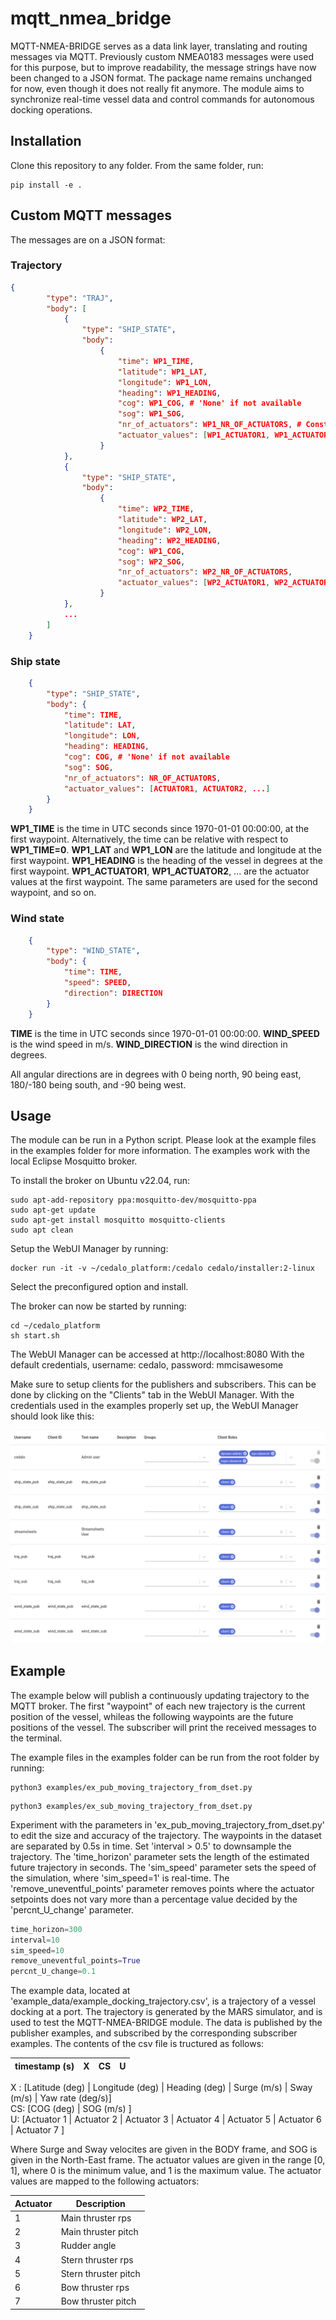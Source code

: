 # mqtt_nmea_bridge
MQTT-NMEA-BRIDGE serves as a data link layer, translating and routing messages via MQTT. Previously custom NMEA0183 messages were used for this purpose, but to improve readability, the message strings have now been changed to a JSON format. The package name remains unchanged for now, even though it does not really fit anymore. The module aims to synchronize real-time vessel data and control commands for autonomous docking operations.


## Installation

Clone this repository to any folder. From the same folder, run:
```
pip install -e .
```

## Custom MQTT messages
The messages are on a JSON format:


### Trajectory
```JSON
{
        "type": "TRAJ",
        "body": [
            {
                "type": "SHIP_STATE",
                "body":
                    {
                        "time": WP1_TIME,
                        "latitude": WP1_LAT,
                        "longitude": WP1_LON,
                        "heading": WP1_HEADING,
                        "cog": WP1_COG, # 'None' if not available
                        "sog": WP1_SOG,
                        "nr_of_actuators": WP1_NR_OF_ACTUATORS, # Constant for all waypoints
                        "actuator_values": [WP1_ACTUATOR1, WP1_ACTUATOR2, ...]
                    }
            },
            {
                "type": "SHIP_STATE",
                "body":
                    {
                        "time": WP2_TIME,
                        "latitude": WP2_LAT,
                        "longitude": WP2_LON,
                        "heading": WP2_HEADING,
                        "cog": WP1_COG,
                        "sog": WP2_SOG,
                        "nr_of_actuators": WP2_NR_OF_ACTUATORS,
                        "actuator_values": [WP2_ACTUATOR1, WP2_ACTUATOR2, ...]
                    }
            },
            ...
        ]
    }
```


### Ship state
```JSON
    {
        "type": "SHIP_STATE",
        "body": {
            "time": TIME,
            "latitude": LAT,
            "longitude": LON,
            "heading": HEADING,
            "cog": COG, # 'None' if not available
            "sog": SOG,
            "nr_of_actuators": NR_OF_ACTUATORS,
            "actuator_values": [ACTUATOR1, ACTUATOR2, ...]
        }
    }
```

**WP1_TIME** is the time in UTC seconds since 1970-01-01 00:00:00, at the first waypoint. Alternatively, the time can be relative with respect to **WP1_TIME=0**. **WP1_LAT** and **WP1_LON** are the latitude and longitude at the first waypoint. **WP1_HEADING** is the heading of the vessel in degrees at the first waypoint. **WP1_ACTUATOR1**, **WP1_ACTUATOR2**, ... are the actuator values at the first waypoint. The same parameters are used for the second waypoint, and so on.

### Wind state
```JSON
    {
        "type": "WIND_STATE",
        "body": {
            "time": TIME,
            "speed": SPEED,
            "direction": DIRECTION
        }
    }
```

**TIME** is the time in UTC seconds since 1970-01-01 00:00:00. **WIND_SPEED** is the wind speed in m/s. **WIND_DIRECTION** is the wind direction in degrees.

All angular directions are in degrees with 0 being north, 90 being east, 180/-180 being south, and -90 being west.

## Usage
The module can be run in a Python script. Please look at the example files in the examples folder for more information.
The examples work with the local Eclipse Mosquitto broker. 

To install the broker on Ubuntu v22.04, run:
```shell
sudo apt-add-repository ppa:mosquitto-dev/mosquitto-ppa
sudo apt-get update
sudo apt-get install mosquitto mosquitto-clients
sudo apt clean
```

Setup the WebUI Manager by running:
```shell
docker run -it -v ~/cedalo_platform:/cedalo cedalo/installer:2-linux
```
Select the preconfigured option and install.

The broker can now be started by running:
```shell
cd ~/cedalo_platform
sh start.sh
```

The WebUI Manager can be accessed at http://localhost:8080
With the default credentials, username: cedalo, password: mmcisawesome

Make sure to setup clients for the publishers and subscribers. This can be done by clicking on the "Clients" tab in the WebUI Manager. With the credentials used in the examples properly set up, the WebUI Manager should look like this:

![Alt text](figures/WebUI_credentials.png)


## Example
The example below will publish a continuously updating trajectory to the MQTT broker.
The first "waypoint" of each new trajectory is the current position of the vessel, whileas the following waypoints are the future positions of the vessel. The subscriber will print the received messages to the terminal.

The example files in the examples folder can be run from the root folder by running:

```shell
python3 examples/ex_pub_moving_trajectory_from_dset.py
```

```shell
python3 examples/ex_sub_moving_trajectory_from_dset.py
```

Experiment with the parameters in 'ex_pub_moving_trajectory_from_dset.py' to edit the size and accuracy of the trajectory. The waypoints in the dataset are separated by 0.5s in time. Set 'interval > 0.5' to downsample the trajectory. The 'time_horizon' parameter sets the length of the estimated future trajectory in seconds. The 'sim_speed' parameter sets the speed of the simulation, where 'sim_speed=1' is real-time. The 'remove_uneventful_points' parameter removes points where the actuator setpoints does not vary more than a percentage value decided by the 'percnt_U_change' parameter.

```python
time_horizon=300
interval=10
sim_speed=10
remove_uneventful_points=True
percnt_U_change=0.1
```


The example data, located at 'example_data/example_docking_trajectory.csv', is a trajectory of a vessel docking at a port. The trajectory is generated by the MARS simulator, and is used to test the MQTT-NMEA-BRIDGE module. The data is published by the publisher examples, and subscribed by the corresponding subscriber examples. The contents of the csv file is tructured as follows:


| timestamp (s) | X | CS | U |
| --- | --- | --- | --- |


X : [Latitude (deg) | Longitude (deg) | Heading (deg) | Surge (m/s) | Sway (m/s) | Yaw rate (deg/s)] \
CS: [COG (deg) | SOG (m/s) ] \
U: [Actuator 1 | Actuator 2 | Actuator 3 | Actuator 4 | Actuator 5 | Actuator 6 | Actuator 7 ]


Where Surge and Sway velocites are given in the BODY frame, and SOG is given in the North-East frame. The actuator values are given in the range [0, 1], where 0 is the minimum value, and 1 is the maximum value. The actuator values are mapped to the following actuators:

| Actuator | Description |
| --- | --- |
| 1 | Main thruster rps |
| 2 | Main thruster pitch |
| 3 | Rudder angle |
| 4 | Stern thruster rps |
| 5 | Stern thruster pitch |
| 6 | Bow thruster rps |
| 7 | Bow thruster pitch |
